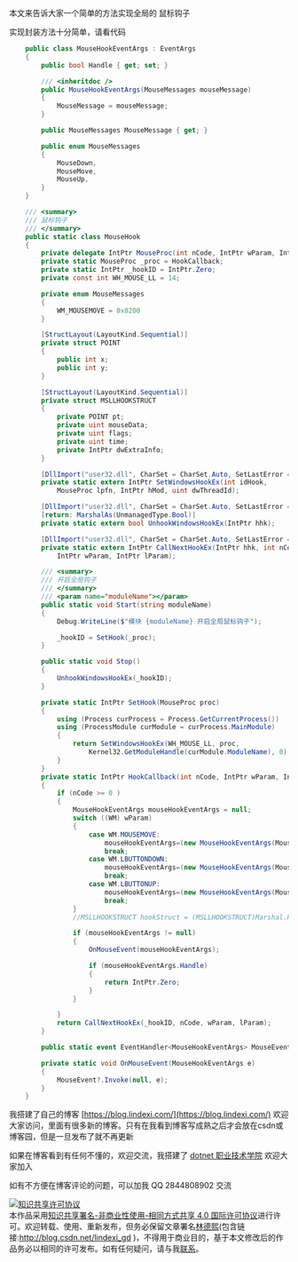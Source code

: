 
本文来告诉大家一个简单的方法实现全局的 鼠标钩子

<!--more-->


<!-- CreateTime:2021/8/27 20:45:51 -->

<!-- 发布 -->

实现封装方法十分简单，请看代码

```csharp
    public class MouseHookEventArgs : EventArgs
    {
        public bool Handle { get; set; }

        /// <inheritdoc />
        public MouseHookEventArgs(MouseMessages mouseMessage)
        {
            MouseMessage = mouseMessage;
        }

        public MouseMessages MouseMessage { get; }

        public enum MouseMessages
        {
            MouseDown,
            MouseMove,
            MouseUp,
        }
    }

    /// <summary>
    /// 鼠标钩子
    /// </summary>
    public static class MouseHook
    {
        private delegate IntPtr MouseProc(int nCode, IntPtr wParam, IntPtr lParam);
        private static MouseProc _proc = HookCallback;
        private static IntPtr _hookID = IntPtr.Zero;
        private const int WH_MOUSE_LL = 14;

        private enum MouseMessages
        {
            WM_MOUSEMOVE = 0x0200
        }

        [StructLayout(LayoutKind.Sequential)]
        private struct POINT
        {
            public int x;
            public int y;
        }

        [StructLayout(LayoutKind.Sequential)]
        private struct MSLLHOOKSTRUCT
        {
            private POINT pt;
            private uint mouseData;
            private uint flags;
            private uint time;
            private IntPtr dwExtraInfo;
        }

        [DllImport("user32.dll", CharSet = CharSet.Auto, SetLastError = true)]
        private static extern IntPtr SetWindowsHookEx(int idHook,
            MouseProc lpfn, IntPtr hMod, uint dwThreadId);

        [DllImport("user32.dll", CharSet = CharSet.Auto, SetLastError = true)]
        [return: MarshalAs(UnmanagedType.Bool)]
        private static extern bool UnhookWindowsHookEx(IntPtr hhk);

        [DllImport("user32.dll", CharSet = CharSet.Auto, SetLastError = true)]
        private static extern IntPtr CallNextHookEx(IntPtr hhk, int nCode,
            IntPtr wParam, IntPtr lParam);

        /// <summary>
        /// 开启全局钩子
        /// </summary>
        /// <param name="moduleName"></param>
        public static void Start(string moduleName)
        {
            Debug.WriteLine($"模块 {moduleName} 开启全局鼠标钩子");

            _hookID = SetHook(_proc);
        }

        public static void Stop()
        {
            UnhookWindowsHookEx(_hookID);
        }

        private static IntPtr SetHook(MouseProc proc)
        {
            using (Process curProcess = Process.GetCurrentProcess())
            using (ProcessModule curModule = curProcess.MainModule)
            {
                return SetWindowsHookEx(WH_MOUSE_LL, proc,
                    Kernel32.GetModuleHandle(curModule.ModuleName), 0);
            }
        }
        private static IntPtr HookCallback(int nCode, IntPtr wParam, IntPtr lParam)
        {
            if (nCode >= 0 )
            {
                MouseHookEventArgs mouseHookEventArgs = null;
                switch ((WM) wParam)
                {
                    case WM.MOUSEMOVE:
                        mouseHookEventArgs=(new MouseHookEventArgs(MouseHookEventArgs.MouseMessages.MouseMove));
                        break;
                    case WM.LBUTTONDOWN:
                        mouseHookEventArgs=(new MouseHookEventArgs(MouseHookEventArgs.MouseMessages.MouseDown));
                        break;
                    case WM.LBUTTONUP:
                        mouseHookEventArgs=(new MouseHookEventArgs(MouseHookEventArgs.MouseMessages.MouseUp));
                        break;
                }
                //MSLLHOOKSTRUCT hookStruct = (MSLLHOOKSTRUCT)Marshal.PtrToStructure(lParam, typeof(MSLLHOOKSTRUCT));

                if (mouseHookEventArgs != null)
                {
                    OnMouseEvent(mouseHookEventArgs);

                    if (mouseHookEventArgs.Handle)
                    {
                        return IntPtr.Zero;
                    }
                }

            }
            return CallNextHookEx(_hookID, nCode, wParam, lParam);
        }

        public static event EventHandler<MouseHookEventArgs> MouseEvent;

        private static void OnMouseEvent(MouseHookEventArgs e)
        {
            MouseEvent?.Invoke(null, e);
        }
    }
```




我搭建了自己的博客 [https://blog.lindexi.com/](https://blog.lindexi.com/) 欢迎大家访问，里面有很多新的博客。只有在我看到博客写成熟之后才会放在csdn或博客园，但是一旦发布了就不再更新

如果在博客看到有任何不懂的，欢迎交流，我搭建了 [dotnet 职业技术学院](https://t.me/dotnet_campus) 欢迎大家加入

如有不方便在博客评论的问题，可以加我 QQ 2844808902 交流

<a rel="license" href="http://creativecommons.org/licenses/by-nc-sa/4.0/"><img alt="知识共享许可协议" style="border-width:0" src="https://licensebuttons.net/l/by-nc-sa/4.0/88x31.png" /></a><br />本作品采用<a rel="license" href="http://creativecommons.org/licenses/by-nc-sa/4.0/">知识共享署名-非商业性使用-相同方式共享 4.0 国际许可协议</a>进行许可。欢迎转载、使用、重新发布，但务必保留文章署名[林德熙](http://blog.csdn.net/lindexi_gd)(包含链接:http://blog.csdn.net/lindexi_gd )，不得用于商业目的，基于本文修改后的作品务必以相同的许可发布。如有任何疑问，请与我[联系](mailto:lindexi_gd@163.com)。